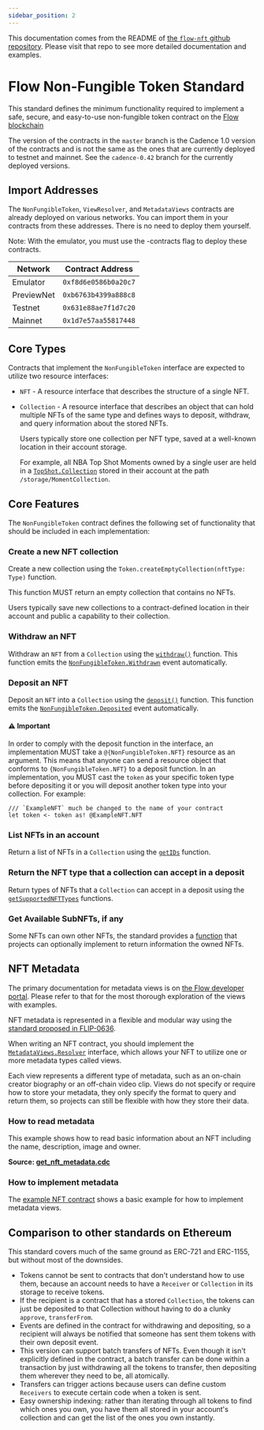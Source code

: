 ```yaml
---
sidebar_position: 2
---
```


This documentation comes from the README of
[the `flow-nft` github repository](https://github.com/onflow/flow-nft/blob/standard-v2/README.md). Please visit that repo to see more detailed documentation and examples.

# Flow Non-Fungible Token Standard

This standard defines the minimum functionality required to
implement a safe, secure, and easy-to-use non-fungible token
contract on the [Flow blockchain](https://flow.com/)

The version of the contracts in the `master` branch is the
Cadence 1.0 version of the contracts and is not the same
as the ones that are currently deployed to testnet and mainnet.
See the `cadence-0.42` branch for the currently deployed versions.

## Import Addresses

The `NonFungibleToken`, `ViewResolver`, and `MetadataViews` contracts are already deployed
on various networks. You can import them in your contracts from these addresses.
There is no need to deploy them yourself.

Note: With the emulator, you must use the -contracts flag to deploy these contracts.

| Network    | Contract Address     |
| ---------- | -------------------- |
| Emulator   | `0xf8d6e0586b0a20c7` |
| PreviewNet | `0xb6763b4399a888c8` |
| Testnet    | `0x631e88ae7f1d7c20` |
| Mainnet    | `0x1d7e57aa55817448` |

## Core Types

Contracts that implement the `NonFungibleToken` interface are expected
to utilize two resource interfaces:

- `NFT` - A resource interface that describes the structure of a single NFT.
- `Collection` - A resource interface that describes an object
  that can hold multiple NFTs of the same type and defines ways
  to deposit, withdraw, and query information about the stored NFTs.

  Users typically store one collection per NFT type, saved at a well-known location in their account storage.

  For example, all NBA Top Shot Moments owned by a single user are held in a [`TopShot.Collection`](https://github.com/dapperlabs/nba-smart-contracts/blob/master/contracts/TopShot.cdc#L605) stored in their account at the path `/storage/MomentCollection`.

## Core Features

The `NonFungibleToken` contract defines the following set of functionality
that should be included in each implementation:

### Create a new NFT collection

Create a new collection using the `Token.createEmptyCollection(nftType: Type)` function.

This function MUST return an empty collection that contains no NFTs.

Users typically save new collections to a contract-defined location in their account
and public a capability to their collection.

### Withdraw an NFT

Withdraw an `NFT` from a `Collection` using the [`withdraw()`](https://github.com/onflow/flow-nft/blob/standard-v2/contracts/ExampleNFT.cdc#L160) function.
This function emits the [`NonFungibleToken.Withdrawn`](https://github.com/onflow/flow-nft/blob/standard-v2/contracts/NonFungibleToken.cdc#L78) event automatically.

### Deposit an NFT

Deposit an `NFT` into a `Collection` using the [`deposit()`](https://github.com/onflow/flow-nft/blob/standard-v2/contracts/ExampleNFT.cdc#L169-L176) function.
This function emits the [`NonFungibleToken.Deposited`](https://github.com/onflow/flow-nft/blob/standard-v2/contracts/NonFungibleToken.cdc#L86) event automatically.

#### ⚠️ Important

In order to comply with the deposit function in the interface,
an implementation MUST take a `@{NonFungibleToken.NFT}` resource as an argument.
This means that anyone can send a resource object that conforms to `{NonFungibleToken.NFT}` to a deposit function.
In an implementation, you MUST cast the `token` as your specific token type before depositing it or you will
deposit another token type into your collection. For example:

```cadence
/// `ExampleNFT` much be changed to the name of your contract
let token <- token as! @ExampleNFT.NFT
```

### List NFTs in an account

Return a list of NFTs in a `Collection` using the [`getIDs`](https://github.com/onflow/flow-nft/blob/standard-v2/contracts/ExampleNFT.cdc#L179) function.

### Return the NFT type that a collection can accept in a deposit

Return types of NFTs that a `Collection` can accept in a deposit
using the [`getSupportedNFTTypes`](https://github.com/onflow/flow-nft/blob/standard-v2/contracts/ExampleNFT.cdc#L143-L157) functions.

### Get Available SubNFTs, if any

Some NFTs can own other NFTs, the standard provides a [function](https://github.com/onflow/flow-nft/blob/standard-v2/contracts/NonFungibleToken.cdc#L111-L131) that
projects can optionally implement to return information the owned NFTs.

## NFT Metadata

The primary documentation for metadata views is on [the Flow developer portal](https://developers.flow.com/build/advanced-concepts/metadata-views).
Please refer to that for the most thorough exploration of the views with examples.

NFT metadata is represented in a flexible and modular way using
the [standard proposed in FLIP-0636](https://github.com/onflow/flips/blob/main/application/20210916-nft-metadata.md).

When writing an NFT contract,
you should implement the [`MetadataViews.Resolver`](https://github.com/onflow/flow-nft/blob/standard-v2/contracts/MetadataViews.cdc#L3-L6) interface,
which allows your NFT to utilize one or more metadata types called views.

Each view represents a different type of metadata,
such as an on-chain creator biography or an off-chain video clip.
Views do not specify or require how to store your metadata, they only specify
the format to query and return them, so projects can still be flexible with how they store their data.

### How to read metadata

This example shows how to read basic information about an NFT
including the name, description, image and owner.

**Source: [get_nft_metadata.cdc](https://github.com/onflow/flow-nft/blob/standard-v2/transactions/scripts/get_nft_metadata.cdc)**

### How to implement metadata

The [example NFT contract](https://github.com/onflow/flow-nft/blob/standard-v2/contracts/ExampleNFT.cdc) shows a basic example
for how to implement metadata views.

## Comparison to other standards on Ethereum

This standard covers much of the same ground as ERC-721 and ERC-1155,
but without most of the downsides.

- Tokens cannot be sent to contracts that don't understand how to use them, because an account needs to have a `Receiver` or `Collection` in its storage to receive tokens.
- If the recipient is a contract that has a stored `Collection`, the tokens can just be deposited to that Collection without having to do a clunky `approve`, `transferFrom`.
- Events are defined in the contract for withdrawing and depositing, so a recipient will always be notified that someone has sent them tokens with their own deposit event.
- This version can support batch transfers of NFTs. Even though it isn't explicitly defined in the contract, a batch transfer can be done within a transaction by just withdrawing all the tokens to transfer, then depositing them wherever they need to be, all atomically.
- Transfers can trigger actions because users can define custom `Receivers` to execute certain code when a token is sent.
- Easy ownership indexing: rather than iterating through all tokens to find which ones you own, you have them all stored in your account's collection and can get the list of the ones you own instantly.
